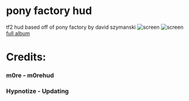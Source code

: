 # pony factory hud
 tf2 hud based off of pony factory by david szymanski
 ![screen](https://i.imgur.com/CuSerVX.jpeg)
 ![screen](https://i.imgur.com/RMFVi3E.jpeg)
 [full album](https://imgur.com/a/YEDFNXD)
 # Credits:
### m0re - m0rehud
### Hypnotize - Updating


